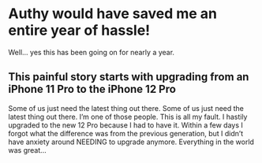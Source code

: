 # Authy would have saved me an entire year of hassle!
Well... yes this has been going on for nearly a year.


## This painful story starts with upgrading from an iPhone 11 Pro to the iPhone 12 Pro

Some of us just need the latest thing out there. Some of us just need the latest thing out there.  I’m one of those people.  This is all my fault.  I hastily upgraded to the new 12 Pro because I had to have it.  Within a few days I forgot what the difference was from the previous generation, but I didn’t have anxiety around NEEDING to upgrade anymore.  Everything in the world was great…